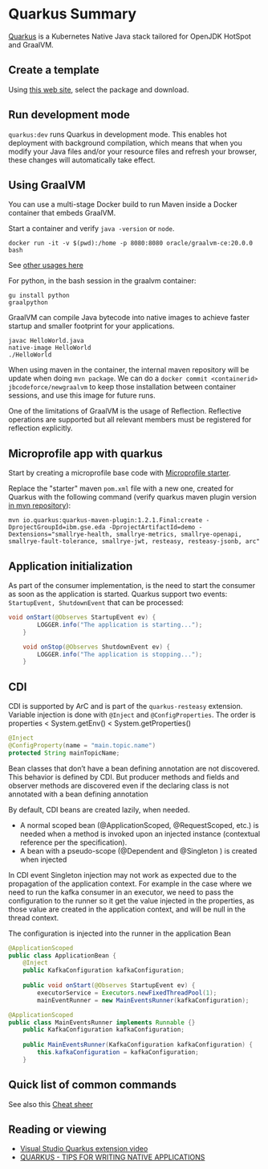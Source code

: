 # Quarkus Summary

[Quarkus](https://quarkus.io/) is a Kubernetes Native Java stack tailored for OpenJDK HotSpot and GraalVM.

## Create a template

Using [this web site](https://code.quarkus.io/), select the package and download.

## Run development mode

`quarkus:dev` runs Quarkus in development mode. This enables hot deployment with background compilation, which means that when you modify your Java files and/or your resource files and refresh your browser, these changes will automatically take effect.


## Using GraalVM

You can use a multi-stage Docker build to run Maven inside a Docker container that embeds GraalVM. 

Start a container and verify `java -version` or `node`.

```shell
docker run -it -v $(pwd):/home -p 8080:8080 oracle/graalvm-ce:20.0.0 bash
```

See [other usages here](https://www.graalvm.org/docs/getting-started/#docker-containers)

For python, in the bash session in the graalvm container:

```shell
gu install python
graalpython
```

GraalVM can compile Java bytecode into native images to achieve faster startup and smaller footprint for your applications. 

```shell
javac HelloWorld.java
native-image HelloWorld
./HelloWorld
```

When using maven in the container, the internal maven repository will be update when doing `mvn package`. We can do a `docker commit <containerid> jbcodeforce/newgraalvm` to keep those installation between container sessions, and use this image for future runs.

One of the limitations of GraalVM is the usage of Reflection. Reflective operations are supported but all relevant members must be registered for reflection explicitly.

## Microprofile app with quarkus

Start by creating a microprofile base code with [Microprofile starter](https://start.microprofile.io/).

Replace the "starter" maven `pom.xml` file with a new one, created for Quarkus with the following command (verify quarkus maven plugin version [in mvn repository](https://mvnrepository.com/artifact/io.quarkus/quarkus-maven-plugin)):

```shell
mvn io.quarkus:quarkus-maven-plugin:1.2.1.Final:create -DprojectGroupId=ibm.gse.eda -DprojectArtifactId=demo -Dextensions="smallrye-health, smallrye-metrics, smallrye-openapi, smallrye-fault-tolerance, smallrye-jwt, resteasy, resteasy-jsonb, arc"
```

## Application initialization

As part of the consumer implementation, is the need to start the consumer as soon as the application is started. Quarkus support two events: `StartupEvent, ShutdownEvent` that can be processed:

```java
void onStart(@Observes StartupEvent ev) {
        LOGGER.info("The application is starting...");
    }

    void onStop(@Observes ShutdownEvent ev) {
        LOGGER.info("The application is stopping...");
    }
```

## CDI

CDI is supported by ArC and is part of the `quarkus-resteasy` extension. Variable injection is done with `@Inject` and `@ConfigProperties`. The order is properties < System.getEnv()  < System.getProperties()

```java
@Inject 
@ConfigProperty(name = "main.topic.name")
protected String mainTopicName;
```

Bean classes that don’t have a bean defining annotation are not discovered. This behavior is defined by CDI. But producer methods and fields and observer methods are discovered even if the declaring class is not annotated with a bean defining annotation

By default, CDI beans are created lazily, when needed.

* A normal scoped bean (@ApplicationScoped, @RequestScoped, etc.) is needed when a method is invoked upon an injected instance (contextual reference per the specification).
* A bean with a pseudo-scope (@Dependent and @Singleton ) is created when injected

In CDI event Singleton injection may not work as expected due to the propagation of the application context. For example in the case where we need to run the kafka consumer in an executor, we need to pass the configuration to the runner so it get the value injected in the properties, as those value are created in the application context, and will be null in the thread context. 

The configuration is injected into the runner in the application Bean


```java
@ApplicationScoped
public class ApplicationBean {
    @Inject
    public KafkaConfiguration kafkaConfiguration;
     
    public void onStart(@Observes StartupEvent ev) {
        executorService = Executors.newFixedThreadPool(1);
        mainEventRunner = new MainEventsRunner(kafkaConfiguration);

```

```java
@ApplicationScoped
public class MainEventsRunner implements Runnable {}
    public KafkaConfiguration kafkaConfiguration;
    
	public MainEventsRunner(KafkaConfiguration kafkaConfiguration) {
		this.kafkaConfiguration = kafkaConfiguration;
    }
```

## Quick list of common commands

See also this [Cheat sheer](https://lordofthejars.github.io/quarkus-cheat-sheet/#quarkuscheatsheet)

## Reading or viewing

* [Visual Studio Quarkus extension video](https://www.youtube.com/watch?v=S3X2GMWcf_Q&pbjreload=10)
* [QUARKUS - TIPS FOR WRITING NATIVE APPLICATIONS](https://quarkus.io/guides/writing-native-applications-tips)

